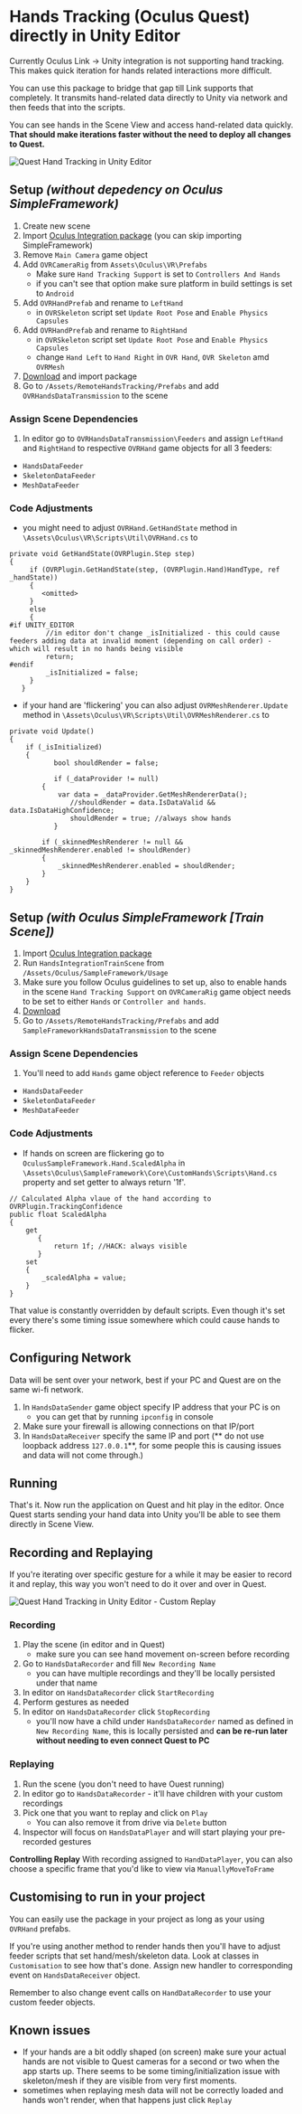 

# Hands Tracking (Oculus Quest) directly in Unity Editor

Currently Oculus Link -> Unity integration is not supporting hand tracking. This makes quick iteration for hands related interactions more difficult.

You can use this package to bridge that gap till Link supports that completely. It transmits hand-related data directly to Unity via network and then feeds that into the scripts.

You can see hands in the Scene View and access hand-related data quickly.
**That should make iterations faster without the need to deploy all changes to Quest.**

![Quest Hand Tracking in Unity Editor](/_github/QuestHandsTrackedInUnityEditor.gif)


## Setup *(without depedency on Oculus SimpleFramework)*
1) Create new scene
2) Import [Oculus Integration package](https://assetstore.unity.com/packages/tools/integration/oculus-integration-82022) (you can skip importing SimpleFramework)
3) Remove `Main Camera` game object
4) Add `OVRCameraRig` from `Assets\Oculus\VR\Prefabs`
    - Make sure `Hand Tracking Support` is set to `Controllers And Hands`
	- if you can't see that option make sure platform in build settings is set to `Android` 
5) Add `OVRHandPrefab` and rename to `LeftHand`
    - in `OVRSkeleton` script set `Update Root Pose` and `Enable Physics Capsules`
6) Add `OVRHandPrefab` and rename to `RightHand`
    - in `OVRSkeleton` script set `Update Root Pose` and `Enable Physics Capsules`
    - change `Hand Left` to `Hand Right` in `OVR Hand`, `OVR Skeleton` amd `OVRMesh`
7) [Download](https://github.com/handzlikchris/Unity.QuestRemoteHandTracking/raw/master/UnityPackage/QuestRemoteHandTracking_OVR.unitypackage) and import package
8) Go to `/Assets/RemoteHandsTracking/Prefabs` and add `OVRHandsDataTransmission` to the scene

### Assign Scene Dependencies
1) In editor go to `OVRHandsDataTransmission\Feeders` and assign `LeftHand` and `RightHand` to respective `OVRHand` game objects for all 3 feeders:
- `HandsDataFeeder`
- `SkeletonDataFeeder`
- `MeshDataFeeder`

### Code Adjustments
- you might need to adjust `OVRHand.GetHandState` method in `\Assets\Oculus\VR\Scripts\Util\OVRHand.cs` to
```
private void GetHandState(OVRPlugin.Step step)
{
     if (OVRPlugin.GetHandState(step, (OVRPlugin.Hand)HandType, ref _handState))
     {
        <omitted>
     }
     else
     {
#if UNITY_EDITOR
         //in editor don't change _isInitialized - this could cause feeders adding data at invalid moment (depending on call order) - which will result in no hands being visible
         return;
#endif
         _isInitialized = false;
     }
   }
```
- if your hand are 'flickering' you can also adjust `OVRMeshRenderer.Update` method in `\Assets\Oculus\VR\Scripts\Util\OVRMeshRenderer.cs` to
```
private void Update()
{
    if (_isInitialized)
    {
           bool shouldRender = false;

           if (_dataProvider != null)
        {
            var data = _dataProvider.GetMeshRendererData();
               //shouldRender = data.IsDataValid && data.IsDataHighConfidence;
               shouldRender = true; //always show hands
           }

        if (_skinnedMeshRenderer != null && _skinnedMeshRenderer.enabled != shouldRender)
        {
            _skinnedMeshRenderer.enabled = shouldRender;
        }
    }
}
```


## Setup *(with Oculus SimpleFramework [Train Scene])*
1) Import [Oculus Integration package](https://assetstore.unity.com/packages/tools/integration/oculus-integration-82022)
2) Run `HandsIntegrationTrainScene` from `/Assets/Oculus/SampleFramework/Usage`
3) Make sure you follow Oculus guidelines to set up, also to enable hands in the scene `Hand Tracking Support` on `OVRCameraRig` game object needs to be set to either `Hands` or `Controller and hands`.
4) [Download](https://github.com/handzlikchris/Unity.QuestRemoteHandTracking/raw/master/UnityPackage/QuestRemoteHandTracking_OculusSimpleFramework.unitypackage)
5) Go to `/Assets/RemoteHandsTracking/Prefabs` and add `SampleFrameworkHandsDataTransmission` to the scene

### Assign Scene Dependencies
1) You'll need to add `Hands` game object reference to `Feeder` objects 
- `HandsDataFeeder`
- `SkeletonDataFeeder`
- `MeshDataFeeder`

### Code Adjustments
- If hands on screen are flickering go to `OculusSampleFramework.Hand.ScaledAlpha` in `\Assets\Oculus\SampleFramework\Core\CustomHands\Scripts\Hand.cs` property and set getter to always return '1f'.
```
// Calculated Alpha vlaue of the hand according to OVRPlugin.TrackingConfidence
public float ScaledAlpha
{
    get
       {
           return 1f; //HACK: always visible
       }
    set
    {
        _scaledAlpha = value;
    }
}
```
That value is constantly overridden by default scripts. Even though it's set every there's some timing issue somewhere which could cause hands to flicker.

## Configuring Network
Data will be sent over your network, best if your PC and Quest are on the same wi-fi network.
1) In `HandsDataSender` game object specify IP address that your PC is on
    - you can get that by running `ipconfig` in console
2) Make sure your firewall is allowing connections on that IP/port
3) In `HandsDataReceiver` specify the same IP and port (** do not use loopback address `127.0.0.1`**, for some people this is causing issues and data will not come through.)


## Running
That's it. Now run the application on Quest and hit play in the editor. Once Quest starts sending your hand data into Unity you'll be able to see them directly in Scene View.

## Recording and Replaying
If you're iterating over specific gesture for a while it may be easier to record it and replay, this way you won't need to do it over and over in Quest.

![Quest Hand Tracking in Unity Editor - Custom Replay](/_github/QuestHandsTrackedInUnityEditor_Custom_Replay.gif)

### Recording
1) Play the scene (in editor and in Quest)
    - make sure you can see hand movement on-screen before recording
2) Go to `HandsDataRecorder` and fill `New Recording Name`
    - you can have multiple recordings and they'll be locally persisted under that name
3) In editor on `HandsDataRecorder` click `StartRecording`
4) Perform gestures as needed
5) In editor on `HandsDataRecorder` click `StopRecording`
    - you'll now have a child under `HandsDataRecorder` named as defined in `New Recording Name`, this is locally persisted and **can be re-run later without needing to even connect Quest to PC**

### Replaying
1) Run the scene (you don't need to have Ouest running)
1) In editor go to `HandsDataRecorder` - it'll have children with your custom recordings
2) Pick one that you want to replay and click on `Play`
    - You can also remove it from drive via `Delete` button
3) Inspector will focus on `HandsDataPlayer` and will start playing your pre-recorded gestures

**Controlling Replay**
With recording assigned to `HandDataPlayer`, you can also choose a specific frame that you'd like to view via `ManuallyMoveToFrame` 


## Customising to run in your project
You can easily use the package in your project as long as your using `OVRHand` prefabs. 

If you're using another method to render hands then you'll have to adjust feeder scripts that set hand/mesh/skeleton data. Look at classes in `Customisation` to see how that's done. Assign new handler to corresponding event on `HandsDataReceiver` object.

Remember to also change event calls on `HandDataRecorder` to use your custom feeder objects.


## Known issues
- If your hands are a bit oddly shaped (on screen) make sure your actual hands are not visible to Quest cameras for a second or two when the app starts up. There seems to be some timing/initialization issue with skeleton/mesh if they are visible from very first moments.
- sometimes when replaying mesh data will not be correctly loaded and hands won't render, when that happens just click `Replay`